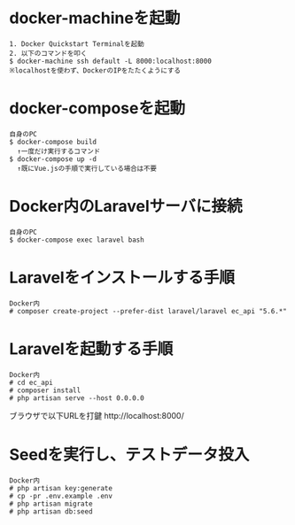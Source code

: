 # docker-machineを起動
```
1. Docker Quickstart Terminalを起動
2. 以下のコマンドを叩く
$ docker-machine ssh default -L 8000:localhost:8000
※localhostを使わず、DockerのIPをたたくようにする
```

# docker-composeを起動
```
自身のPC
$ docker-compose build
  ↑一度だけ実行するコマンド
$ docker-compose up -d
  ↑既にVue.jsの手順で実行している場合は不要
```

# Docker内のLaravelサーバに接続
```
自身のPC
$ docker-compose exec laravel bash
```

# Laravelをインストールする手順
```
Docker内
# composer create-project --prefer-dist laravel/laravel ec_api "5.6.*"
```

# Laravelを起動する手順
```
Docker内
# cd ec_api
# composer install
# php artisan serve --host 0.0.0.0
```

ブラウザで以下URLを打鍵
http://localhost:8000/

# Seedを実行し、テストデータ投入
```
Docker内
# php artisan key:generate
# cp -pr .env.example .env
# php artisan migrate
# php artisan db:seed
```
